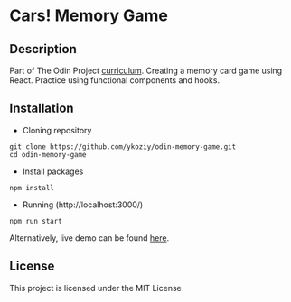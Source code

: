 # Cars! Memory Game

## Description

Part of The Odin Project [curriculum](https://www.theodinproject.com/lessons/node-path-javascript-memory-card 'curriculum'). Creating a memory card game using React. Practice using functional components and hooks.

## Installation

- Cloning repository

```
git clone https://github.com/ykoziy/odin-memory-game.git
cd odin-memory-game
```

- Install packages

```
npm install
```

- Running (http://localhost:3000/)

```
npm run start
```

Alternatively, live demo can be found [here](https://ykoziy.github.io/odin-memory-game/ 'here').

## License

This project is licensed under the MIT License
